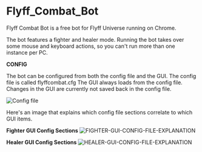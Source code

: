 # Flyff_Combat_Bot

Flyff Combat Bot is a free bot for Flyff Universe running on Chrome.

The bot features a fighter and healer mode. Running the bot takes over some mouse and keyboard actions, so you can't run more than one instance per PC.

**CONFIG**

The bot can be configured from both the config file and the GUI. The config file is called flyffcombat.cfg
The GUI always loads from the config file. Changes in the GUI are currently not saved back in the config file.

![Config file](https://github.com/vektorprime/flyff_combat_bot/assets/9269666/2031fed0-da45-4320-bca9-8fa18ac7da03)




Here's an image that explains which config file sections correlate to which GUI items.


**Fighter GUI Config Sections**
![FIGHTER-GUI-CONFIG-FILE-EXPLANATION](https://raw.githubusercontent.com/vektorprime/flyff_combat_bot/master/faq_images/flyff-combat-bot-config-file-gui-items.png)

**Healer GUI Config Sections**
![HEALER-GUI-CONFIG-FILE-EXPLANATION](https://raw.githubusercontent.com/vektorprime/flyff_combat_bot/master/faq_images/flyff-combat-bot-config-file-gui-items-2.png)
